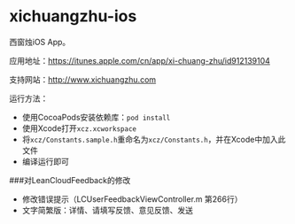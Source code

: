 xichuangzhu-ios
===============

西窗烛iOS App。

应用地址：https://itunes.apple.com/cn/app/xi-chuang-zhu/id912139104

支持网站：http://www.xichuangzhu.com

运行方法：

* 使用CocoaPods安装依赖库：`pod install`
* 使用Xcode打开`xcz.xcworkspace`
* 将`xcz/Constants.sample.h`重命名为`xcz/Constants.h`，并在Xcode中加入此文件
* 编译运行即可

###对LeanCloudFeedback的修改

* 修改错误提示（LCUserFeedbackViewController.m 第266行）
* 文字简繁版：详情、请填写反馈、意见反馈、发送
